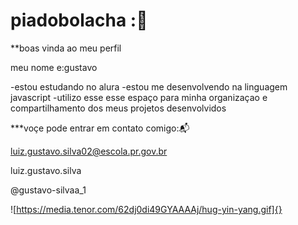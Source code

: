 # piadobolacha  :🤑
**boas vinda ao meu perfil


meu nome e:gustavo

-estou estudando no alura
-estou me desenvolvendo na linguagem javascript
-utilizo esse esse espaço para minha organizaçao e compartilhamento dos meus projetos desenvolvidos

***voçe pode entrar em contato comigo:📬

luiz.gustavo.silva02@escola.pr.gov.br

luiz.gustavo.silva

@gustavo-silvaa_1

![https://media.tenor.com/62dj0di49GYAAAAj/hug-yin-yang.gif]{}

